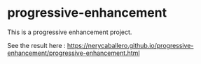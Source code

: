 # progressive-enhancement
This is a progressive enhancement project.

See the result here : https://nerycaballero.github.io/progressive-enhancement/progressive-enhancement.html

